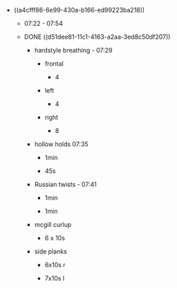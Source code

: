 - ((a4cfff86-6e99-430a-b166-ed99223ba218))
	 - 07:22 - 07:54

	 - DONE ((d51dee81-11c1-4163-a2aa-3ed8c50df207))
		 - hardstyle breathing - 07:29
			 - frontal
				 - 4

			 - left
				 - 4

			 - right
				 - 8

		 - hollow holds 07:35
			 - 1min

			 - 45s

		 - Russian twists - 07:41
			 - 1min

			 - 1min

		 - mcgill curlup
			 - 6 x 10s

		 - side planks
			 - 6x10s r

			 - 7x10s l
